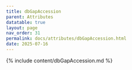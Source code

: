 ```yaml
---
title: dbGapAccession
parent: Attributes
datatable: true
layout: page
nav_order: 31
permalink: docs/attributes/dbGapAccession.html
date: 2025-07-16
---
```

{% include content/dbGapAccession.md %}
